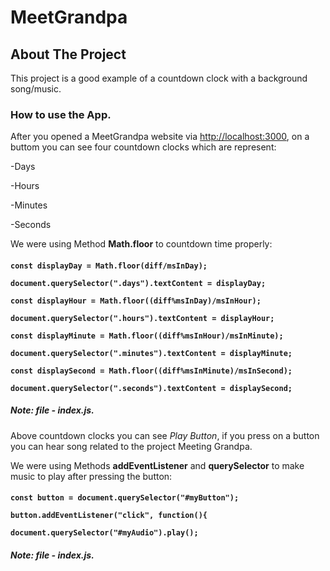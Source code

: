 <!-- NAME OF THE PROJECT -->
# MeetGrandpa

<!-- ABOUT THE PROJECT -->
   ## About The Project

   This project is a good example of a countdown clock with a background song/music.

   ### How to use the App.

   After you opened a MeetGrandpa website via [http://localhost:3000](http://localhost:3000), on a buttom you can see four countdown clocks which are represent:

   -Days

   -Hours

   -Minutes

   -Seconds

   We were using Method **Math.floor** to countdown time properly:
   
   #### 
**```
    const displayDay = Math.floor(diff/msInDay);
       ```**

   **```
     document.querySelector(".days").textContent = displayDay;
    ```**


   **```
    const displayHour = Math.floor((diff%msInDay)/msInHour);
    ```**

 **```
    document.querySelector(".hours").textContent = displayHour;
    ```**


   **```
    const displayMinute = Math.floor((diff%msInHour)/msInMinute);
    ```**

 **```
    document.querySelector(".minutes").textContent = displayMinute;
     ```**


  **```
    const displaySecond = Math.floor((diff%msInMinute)/msInSecond);
     ```**

**```
    document.querySelector(".seconds").textContent = displaySecond;
     ```**

   ##### **Note: file - index.js.**

   Above countdown clocks you can see *Play Button*, if you press on a button you can hear song related to the project Meeting Grandpa.

   We were using Methods **addEventListener** and **querySelector** to make music to play after pressing the button:
   ####
 **```
       const button = document.querySelector("#myButton");
        ```**

   **```
       button.addEventListener("click", function(){
       ```**
     
   **```
       document.querySelector("#myAudio").play();
         ```**
         
   ##### **Note: file - index.js.**
   

   
